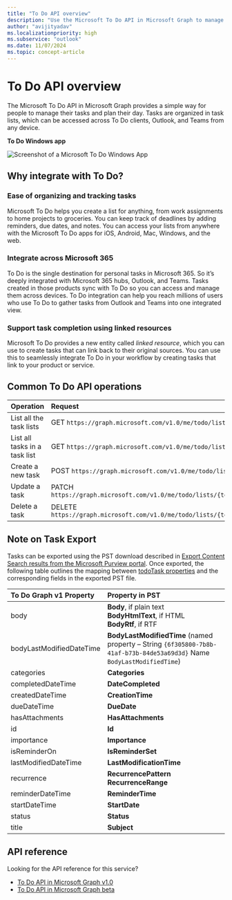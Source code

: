 ```yaml
---
title: "To Do API overview"
description: "Use the Microsoft To Do API in Microsoft Graph to manage tasks and plan your day. Tasks are organized in task lists accessed across To Do clients, Outlook, and Teams."
author: "avijityadav"
ms.localizationpriority: high
ms.subservice: "outlook"
ms.date: 11/07/2024
ms.topic: concept-article
---
```


# To Do API overview

The Microsoft To Do API in Microsoft Graph provides a simple way for people to manage their tasks and plan their day. Tasks are organized in task lists, which can be accessed across To Do clients, Outlook, and Teams from any device.

**To Do Windows app**

![Screenshot of a Microsoft To Do Windows App](./images/todo-windows-app.png "Image of Microsoft To Do Windows App")

## Why integrate with To Do?

### Ease of organizing and tracking tasks
Microsoft To Do helps you create a list for anything, from work assignments to home projects to groceries. You can keep track of deadlines by adding reminders, due dates, and notes. You can access your lists from anywhere with the Microsoft To Do apps for iOS, Android, Mac, Windows, and the web. 

### Integrate across Microsoft 365
To Do is the single destination for personal tasks in Microsoft 365. So it’s deeply integrated with Microsoft 365 hubs, Outlook, and Teams. Tasks created in those products sync with To Do so you can access and manage them across devices. To Do integration can help you reach millions of users who use To Do to gather tasks from Outlook and Teams into one integrated view.  

### Support task completion using linked resources
Microsoft To Do provides a new entity called _linked resource_, which you can use to create tasks that can link back to their original sources. You can use this to seamlessly integrate To Do in your workflow by creating tasks that link to your product or service. 

## Common To Do API operations

|Operation|Request|
|:--------|:--|
| List all the task lists | GET `https://graph.microsoft.com/v1.0/me/todo/lists` |
| List all tasks in a task list | GET `https://graph.microsoft.com/v1.0/me/todo/lists/{todoTaskListId}/tasks` |
| Create a new task | POST `https://graph.microsoft.com/v1.0/me/todo/lists/{todoTaskListId}/tasks` |
| Update a task | PATCH `https://graph.microsoft.com/v1.0/me/todo/lists/{todoTaskListId}/tasks/{todoTaskId}` |
| Delete a task | DELETE `https://graph.microsoft.com/v1.0/me/todo/lists/{todoTaskListId}/tasks/{todoTaskId}` |

## Note on Task Export
 
Tasks can be exported using the PST download described in [Export Content Search results from the Microsoft Purview portal](https://learn.microsoft.com/en-us/purview/ediscovery-export-search-results). Once exported, the following table outlines the mapping between [todoTask properties](https://learn.microsoft.com/en-us/graph/api/resources/todotask?view=graph-rest-1.0#properties) and the corresponding fields in the exported PST file.
 
|To Do Graph v1 Property|Property in PST|
|:---|:---|
|body | **Body**, if plain text<br>**BodyHtmlText**, if HTML<br>**BodyRtf**, if RTF |
|bodyLastModifiedDateTime | **BodyLastModifiedTime** (named property – String `{6f305800-7b8b-41af-b73b-84de53a69d3d}` Name `BodyLastModifiedTime`) |
|categories | **Categories** |
|completedDateTime | **DateCompleted** |
|createdDateTime | **CreationTime** |
|dueDateTime | **DueDate** |
|hasAttachments | **HasAttachments** |
|id | **Id** |
|importance | **Importance** |
|isReminderOn | **IsReminderSet** |
|lastModifiedDateTime | **LastModificationTime** |
|recurrence | **RecurrencePattern**<br>**RecurrenceRange** |
|reminderDateTime | **ReminderTime** |
|startDateTime | **StartDate** |
|status | **Status** |
|title | **Subject** |


## API reference

Looking for the API reference for this service?

- [To Do API in Microsoft Graph v1.0](/graph/api/resources/todo-overview?view=graph-rest-1.0&preserve-view=true)
- [To Do API in Microsoft Graph beta](/graph/api/resources/todo-overview?view=graph-rest-beta&preserve-view=true)

